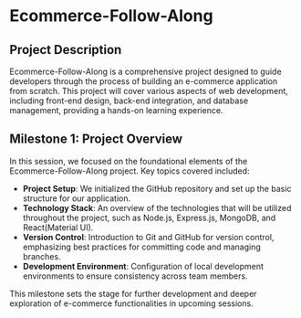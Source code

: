# Ecommerce-Follow-Along

## Project Description

Ecommerce-Follow-Along is a comprehensive project designed to guide developers through the process of building an e-commerce application from scratch. This project will cover various aspects of web development, including front-end design, back-end integration, and database management, providing a hands-on learning experience.

## Milestone 1: Project Overview

In this session, we focused on the foundational elements of the Ecommerce-Follow-Along project. Key topics covered included:

- **Project Setup**: We initialized the GitHub repository and set up the basic structure for our application.
- **Technology Stack**: An overview of the technologies that will be utilized throughout the project, such as Node.js, Express.js, MongoDB, and React(Material UI).
- **Version Control**: Introduction to Git and GitHub for version control, emphasizing best practices for committing code and managing branches.
- **Development Environment**: Configuration of local development environments to ensure consistency across team members.

This milestone sets the stage for further development and deeper exploration of e-commerce functionalities in upcoming sessions.
